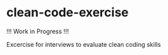 # clean-code-exercise

!!! Work in Progress !!!

Excercise for interviews to evaluate clean coding skills
